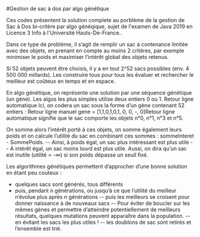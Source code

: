 #Gestion de sac à dos par algo génétique

Ces codes présentent la solution complete au porblème de la gestion de Sac à Dos bi-critère par algo généqique, 
sujet de l'examen de Java 2019 en Licence 3 Info à l'Université Hauts-De-France..

Dans ce type de problème, il s’agit de remplir un sac à contenance limitée avec des objets, en prenant en compte au moins 2 critères, par exemple minimiser le poids et maximiser l’intérêt global des objets retenus.

Si 52 objets peuvent être choisis, il y a en tout 2^52 sacs possibles (env. 4 500 000 millards). Les construire tous pour tous les évaluer et rechercher le meilleur est coûteux en temps et en espace.

En algo génétique, on représente une solution par une séquence génétique (un gène). Les algos les plus simples utilise deux entiers 0 ou 1. Retour ligne automatique
Ici, on codera un sac sous la forme d’un gène contenant 52 entiers : Retour ligne manuel
gene = [1,1,0,1,0,1, 0, 0, -, 0]Retour ligne automatique
signifie que le sac comporte les objets n°0, n°1, n°3 et n°5.

On somme alors l’intérêt porté à ces objets, on somme également leurs poids et on calcule l’utilité du sac en combinant ces sommes : sommeInteret - SommePoids.
-- Ainsi, à poids égal, un sac plus intéressant est plus utile
-- A intérêt égal, un sac moins lourd est plus utile.
Aussi, on dira qu’un sac est inutile (utilité = -∞) si son poids dépasse un seuil fixé.

Les algorithmes génétiques permettent d’approcher d’une bonne solution en étant peu couteux :
- quelques sacs sont générés, tous différents
- puis, pendant n générations, ou jusqu’à ce que l’utilité du meilleur n’évolue plus après n générations
-- puis les meilleurs se croisent pour donner naissance à de nouveaux sacs
-- Pour éviter de boucler sur les mêmes gènes et permettre d’atteindre potentiellement de meilleurs résultats, quelques mutations peuvent apparaître dans la population.
-- en évitant les sacs les plus utiles !
-- les doublons de sac sont retirés et l’ensemble est trié.
